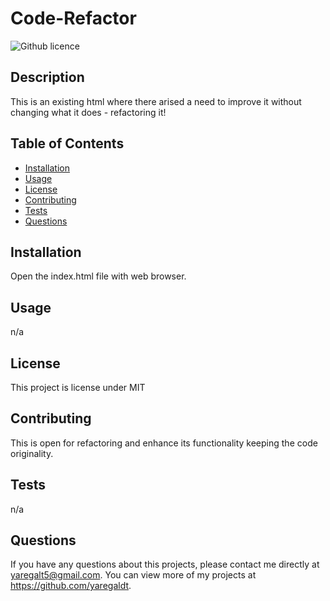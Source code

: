 # Code-Refactor
  ![Github licence](http://img.shields.io/badge/license-MIT-blue.svg)
  
  
  ## Description 
  This is an existing html where there arised a need to improve it without changing what it does - refactoring it!
  
  ## Table of Contents
  * [Installation](#installation)
  * [Usage](#usage)
  * [License](#license)
  * [Contributing](#contributing)
  * [Tests](#tests)
  * [Questions](#questions)
  
  ## Installation 
  Open the index.html file with web browser.
  
  ## Usage 
  n/a
  
  ## License 
  This project is license under MIT
  
  ## Contributing 
  This is open for refactoring and enhance its functionality keeping the code originality.
  
  ## Tests
  n/a
  
  ## Questions
  If you have any questions about this projects, please contact me directly at yaregalt5@gmail.com. You can view more of my projects at https://github.com/yaregaldt.
